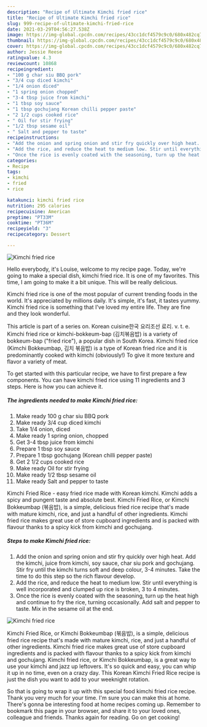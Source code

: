 ```yaml
---
description: "Recipe of Ultimate Kimchi fried rice"
title: "Recipe of Ultimate Kimchi fried rice"
slug: 999-recipe-of-ultimate-kimchi-fried-rice
date: 2021-03-29T04:56:27.538Z
image: https://img-global.cpcdn.com/recipes/43cc1dcf4579c9c0/680x482cq70/kimchi-fried-rice-recipe-main-photo.jpg
thumbnail: https://img-global.cpcdn.com/recipes/43cc1dcf4579c9c0/680x482cq70/kimchi-fried-rice-recipe-main-photo.jpg
cover: https://img-global.cpcdn.com/recipes/43cc1dcf4579c9c0/680x482cq70/kimchi-fried-rice-recipe-main-photo.jpg
author: Jessie Reese
ratingvalue: 4.3
reviewcount: 10868
recipeingredient:
- "100 g char siu BBQ pork"
- "3/4 cup diced kimchi"
- "1/4 onion diced"
- "1 spring onion chopped"
- "3-4 tbsp juice from kimchi"
- "1 tbsp soy sauce"
- "1 tbsp gochujang Korean chilli pepper paste"
- "2 1/2 cups cooked rice"
- " Oil for stir frying"
- "1/2 tbsp sesame oil"
- " Salt and pepper to taste"
recipeinstructions:
- "Add the onion and spring onion and stir fry quickly over high heat. Add the kimchi, juice from kimchi, soy sauce, char siu pork and gochujang. Stir fry until the kimchi turns soft and deep colour, 3-4 minutes. Take the time to do this step so the rich flavour develop."
- "Add the rice, and reduce the heat to medium low. Stir until everything is well incorporated and clumped up rice is broken, 3 to 4 minutes."
- "Once the rice is evenly coated with the seasoning, turn up the heat high and continue to fry the rice, turning occasionally. Add salt and pepper to taste. Mix in the sesame oil at the end."
categories:
- Recipe
tags:
- kimchi
- fried
- rice

katakunci: kimchi fried rice 
nutrition: 295 calories
recipecuisine: American
preptime: "PT33M"
cooktime: "PT36M"
recipeyield: "3"
recipecategory: Dessert

---
```



![Kimchi fried rice](https://img-global.cpcdn.com/recipes/43cc1dcf4579c9c0/680x482cq70/kimchi-fried-rice-recipe-main-photo.jpg)

Hello everybody, it's Louise, welcome to my recipe page. Today, we're going to make a special dish, kimchi fried rice. It is one of my favorites. This time, I am going to make it a bit unique. This will be really delicious.

Kimchi fried rice is one of the most popular of current trending foods in the world. It's appreciated by millions daily. It's simple, it's fast, it tastes yummy. Kimchi fried rice is something that I've loved my entire life. They are fine and they look wonderful.

This article is part of a series on. Korean cuisine한국 요리조선 료리. v. t. e. Kimchi fried rice or kimchi-bokkeum-bap (김치볶음밥) is a variety of bokkeum-bap (&#34;fried rice&#34;), a popular dish in South Korea. Kimchi fried rice (Kimchi Bokkeumbap, 김치 볶음밥) is a type of Korean fried rice and it is predominantly cooked with kimchi (obviously!) To give it more texture and flavor a variety of meat.


To get started with this particular recipe, we have to first prepare a few components. You can have kimchi fried rice using 11 ingredients and 3 steps. Here is how you can achieve it.

<!--inarticleads1-->

##### The ingredients needed to make Kimchi fried rice:

1. Make ready 100 g char siu BBQ pork
1. Make ready 3/4 cup diced kimchi
1. Take 1/4 onion, diced
1. Make ready 1 spring onion, chopped
1. Get 3-4 tbsp juice from kimchi
1. Prepare 1 tbsp soy sauce
1. Prepare 1 tbsp gochujang (Korean chilli pepper paste)
1. Get 2 1/2 cups cooked rice
1. Make ready  Oil for stir frying
1. Make ready 1/2 tbsp sesame oil
1. Make ready  Salt and pepper to taste


Kimchi Fried Rice - easy fried rice made with Korean kimchi. Kimchi adds a spicy and pungent taste and absolute best. Kimchi Fried Rice, or Kimchi Bokkeumbap (볶음밥), is a simple, delicious fried rice recipe that&#39;s made with mature kimchi, rice, and just a handful of other ingredients. Kimchi fried rice makes great use of store cupboard ingredients and is packed with flavour thanks to a spicy kick from kimchi and gochujang. 

<!--inarticleads2-->

##### Steps to make Kimchi fried rice:

1. Add the onion and spring onion and stir fry quickly over high heat. Add the kimchi, juice from kimchi, soy sauce, char siu pork and gochujang. Stir fry until the kimchi turns soft and deep colour, 3-4 minutes. Take the time to do this step so the rich flavour develop.
1. Add the rice, and reduce the heat to medium low. Stir until everything is well incorporated and clumped up rice is broken, 3 to 4 minutes.
1. Once the rice is evenly coated with the seasoning, turn up the heat high and continue to fry the rice, turning occasionally. Add salt and pepper to taste. Mix in the sesame oil at the end.
<img src="//assets-global.cpcdn.com/assets/icons/button_play-2c75c40dde080a61004c1f40b05d8f140eaff45d7e9e6481dc71c63d2e7c4909.png" alt="Kimchi fried rice">

Kimchi Fried Rice, or Kimchi Bokkeumbap (볶음밥), is a simple, delicious fried rice recipe that&#39;s made with mature kimchi, rice, and just a handful of other ingredients. Kimchi fried rice makes great use of store cupboard ingredients and is packed with flavour thanks to a spicy kick from kimchi and gochujang. Kimchi fried rice, or Kimchi Bokkeumbap, is a great way to use your kimchi and jazz up leftovers. It&#39;s so quick and easy, you can whip it up in no time, even on a crazy day. This Korean Kimchi Fried Rice recipe is just the dish you want to add to your weeknight rotation. 

So that is going to wrap it up with this special food kimchi fried rice recipe. Thank you very much for your time. I'm sure you can make this at home. There's gonna be interesting food at home recipes coming up. Remember to bookmark this page in your browser, and share it to your loved ones, colleague and friends. Thanks again for reading. Go on get cooking!
